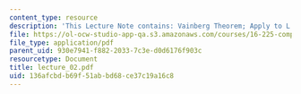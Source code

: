 ```yaml
---
content_type: resource
description: 'This Lecture Note contains: Vainberg Theorem; Apply to L.E.'
file: https://ol-ocw-studio-app-qa.s3.amazonaws.com/courses/16-225-computational-mechanics-of-materials-fall-2003/136afcbdb69f51abbd68ce37c19a16c8_lecture_02.pdf
file_type: application/pdf
parent_uid: 930e7941-f882-2033-7c3e-d0d6176f903c
resourcetype: Document
title: lecture_02.pdf
uid: 136afcbd-b69f-51ab-bd68-ce37c19a16c8
---
```

